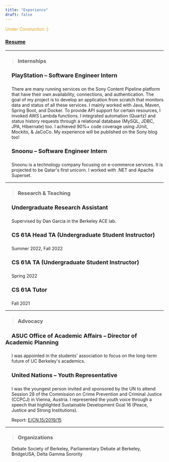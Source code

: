 ```yaml
---
title: "Experience"
draft: false
---
```


<span style="color:goldenrod">Under Constuction :) </span>



### [Resume](https://drive.google.com/file/d/1QdDeCoZlXxdihW8T3F0snQNWZShcfX5f/view?usp=sharing)

---
<!-- <h3 style="background-color:lightgray; text-align:left; text-indent: 15px; font-weight: bold; vertical-align: middle; padding:10px 0;">
      Internships
</h3> -->

> ### Internships
<h4 style = "text-indent: 20px; font-size: 18px"> PlayStation – Software Engineer Intern </h4>
<p style = "padding-left: 20px;"> There are many running services on the Sony Content Pipeline platform that have their own availability, connections, and authentication. The goal of my project is to develop an application from scratch that monitors data and status of all these services. I mainly worked with Java, Maven, Spring Boot, and Docker. To provide API support for certain resources, I invoked AWS Lambda functions. I integrated automation (Quartz) and status history requests through a relational database (MySQL, JDBC, JPA, Hibernate) too. I achieved 90%+ code coverage using JUnit, Mockito, & JaCoCo. My experience will be published on the Sony blog too!
</p> 



<h4 style = "text-indent: 20px; font-size: 18px"> Snoonu – Software Engineer Intern </h4>
<p style = "padding-left: 20px;"> 
Snoonu is a technology company focusing on e-commerce services. It is projected to be Qatar's first unicorn. I worked with .NET and Apache Superset.


</p> 

---

> ### Research & Teaching

<h4 style = "text-indent: 20px; font-size: 18px"> Undergraduate Research Assistant </h4>

<p style = "padding-left: 20px;"> Supervised by Dan Garcia in the Berkeley ACE lab. </p>

<h4 style = "text-indent: 20px; font-size: 18px"> CS 61A Head TA (Undergraduate Student Instructor) </h4>

<p style = "padding-left: 20px;"> Summer 2022, Fall 2022 </p>

<h4 style = "text-indent: 20px; font-size: 18px">CS 61A TA (Undergraduate Student Instructor) </h4>

<p style = "padding-left: 20px;"> Spring 2022 </p>

<h4 style = "text-indent: 20px; font-size: 18px"> CS 61A Tutor </h4>

<p style = "padding-left: 20px;"> Fall 2021 </p>

---

> ### Advocacy
<h4 style = "text-indent: 20px; font-size: 18px"> ASUC Office of Academic Affairs – Director of Academic Planning </h4>
<p style = "padding-left: 20px;"> 
I was appointed in the students' association to focus on the long-term future of UC Berkeley's academics.
</p>

<h4 style = "text-indent: 20px; font-size: 18px"> United Nations – Youth Representative </h4>

<p style = "padding-left: 20px;"> I was the youngest person invited and sponsored by the UN to attend Session 28 of the Commission on Crime Prevention and Criminal Justice (CCPCJ) in Vienna, Austria. I represented the youth voice through a speech that highlighted Sustainable Development Goal 16 (Peace, Justice and Strong Institutions).

<p style = "padding-left: 20px;"> Report:  <a href="https://undocs.org/Home/Mobile?FinalSymbol=E%2F2019%2F30%2520&Language=E&DeviceType=Desktop&LangRequested=False">E/CN.15/2019/15</a> </p> 

---
> ### Organizations
<p style = "padding-left: 20px;"> 
Debate Society of Berkeley, Parliamentary Debate at Berkeley, BridgeUSA, Delta Gamma Sorority
</p>
